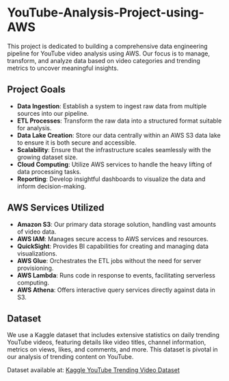 # YouTube-Analysis-Project-using-AWS

This project is dedicated to building a comprehensive data engineering pipeline for YouTube video analysis using AWS. Our focus is to manage, transform, and analyze data based on video categories and trending metrics to uncover meaningful insights.

## Project Goals

- **Data Ingestion**: Establish a system to ingest raw data from multiple sources into our pipeline.
- **ETL Processes**: Transform the raw data into a structured format suitable for analysis.
- **Data Lake Creation**: Store our data centrally within an AWS S3 data lake to ensure it is both secure and accessible.
- **Scalability**: Ensure that the infrastructure scales seamlessly with the growing dataset size.
- **Cloud Computing**: Utilize AWS services to handle the heavy lifting of data processing tasks.
- **Reporting**: Develop insightful dashboards to visualize the data and inform decision-making.

## AWS Services Utilized

- **Amazon S3**: Our primary data storage solution, handling vast amounts of video data.
- **AWS IAM**: Manages secure access to AWS services and resources.
- **QuickSight**: Provides BI capabilities for creating and managing data visualizations.
- **AWS Glue**: Orchestrates the ETL jobs without the need for server provisioning.
- **AWS Lambda**: Runs code in response to events, facilitating serverless computing.
- **AWS Athena**: Offers interactive query services directly against data in S3.

## Dataset

We use a Kaggle dataset that includes extensive statistics on daily trending YouTube videos, featuring details like video titles, channel information, metrics on views, likes, and comments, and more. This dataset is pivotal in our analysis of trending content on YouTube.

Dataset available at: [Kaggle YouTube Trending Video Dataset](https://www.kaggle.com/datasets/datasnaek/youtube-new)

